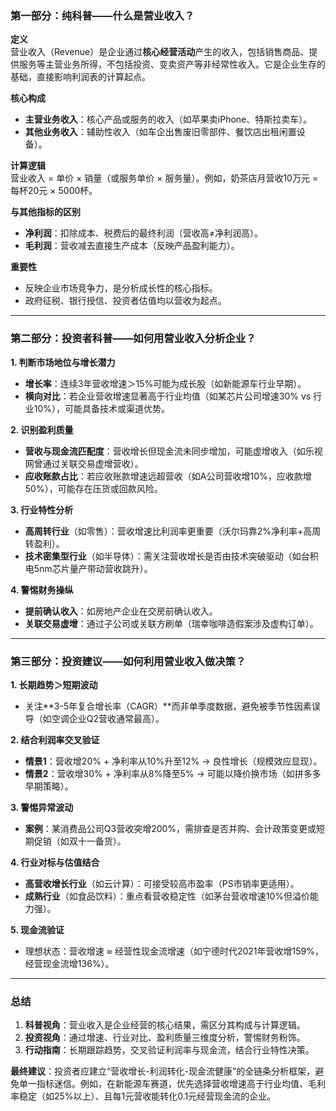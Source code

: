 ### **第一部分：纯科普——什么是营业收入？**  
**定义**  
营业收入（Revenue）是企业通过**核心经营活动**产生的收入，包括销售商品、提供服务等主营业务所得，不包括投资、变卖资产等非经常性收入。它是企业生存的基础，直接影响利润表的计算起点。  

**核心构成**  
- **主营业务收入**：核心产品或服务的收入（如苹果卖iPhone、特斯拉卖车）。  
- **其他业务收入**：辅助性收入（如车企出售废旧零部件、餐饮店出租闲置设备）。  

**计算逻辑**  
营业收入 = 单价 × 销量（或服务单价 × 服务量）。例如，奶茶店月营收10万元 = 每杯20元 × 5000杯。  

**与其他指标的区别**  
- **净利润**：扣除成本、税费后的最终利润（营收高≠净利润高）。  
- **毛利润**：营收减去直接生产成本（反映产品盈利能力）。  

**重要性**  
- 反映企业市场竞争力，是分析成长性的核心指标。  
- 政府征税、银行授信、投资者估值均以营收为起点。  

---

### **第二部分：投资者科普——如何用营业收入分析企业？**  
**1. 判断市场地位与增长潜力**  
- **增长率**：连续3年营收增速＞15%可能为成长股（如新能源车行业早期）。  
- **横向对比**：若企业营收增速显著高于行业均值（如某芯片公司增速30% vs 行业10%），可能具备技术或渠道优势。  

**2. 识别盈利质量**  
- **营收与现金流匹配度**：营收增长但现金流未同步增加，可能虚增收入（如乐视网曾通过关联交易虚增营收）。  
- **应收账款占比**：若应收账款增速远超营收（如A公司营收增10%，应收款增50%），可能存在压货或回款风险。  

**3. 行业特性分析**  
- **高周转行业**（如零售）：营收增速比利润率更重要（沃尔玛靠2%净利率+高周转盈利）。  
- **技术密集型行业**（如半导体）：需关注营收增长是否由技术突破驱动（如台积电5nm芯片量产带动营收跳升）。  

**4. 警惕财务操纵**  
- **提前确认收入**：如房地产企业在交房前确认收入。  
- **关联交易虚增**：通过子公司或关联方刷单（瑞幸咖啡造假案涉及虚构订单）。  

---

### **第三部分：投资建议——如何利用营业收入做决策？**  
**1. 长期趋势＞短期波动**  
- 关注**3-5年复合增长率（CAGR）**而非单季度数据，避免被季节性因素误导（如空调企业Q2营收通常最高）。  

**2. 结合利润率交叉验证**  
- **情景1**：营收增20% + 净利率从10%升至12% → 良性增长（规模效应显现）。  
- **情景2**：营收增30% + 净利率从8%降至5% → 可能以降价换市场（如拼多多早期策略）。  

**3. 警惕异常波动**  
- **案例**：某消费品公司Q3营收突增200%，需排查是否并购、会计政策变更或短期促销（如双十一备货）。  

**4. 行业对标与估值结合**  
- **高营收增长行业**（如云计算）：可接受较高市盈率（PS市销率更适用）。  
- **成熟行业**（如食品饮料）：重点看营收稳定性（如茅台营收增速10%但溢价能力强）。  

**5. 现金流验证**  
- 理想状态：营收增速 ≈ 经营性现金流增速（如宁德时代2021年营收增159%，经营现金流增136%）。  

---

### **总结**  
1. **科普视角**：营业收入是企业经营的核心结果，需区分其构成与计算逻辑。  
2. **投资视角**：通过增速、行业对比、盈利质量三维度分析，警惕财务粉饰。  
3. **行动指南**：长期跟踪趋势，交叉验证利润率与现金流，结合行业特性决策。  

**最终建议**：投资者应建立“营收增长-利润转化-现金流健康”的全链条分析框架，避免单一指标迷信。例如，在新能源车赛道，优先选择营收增速高于行业均值、毛利率稳定（如25%以上）、且每1元营收能转化0.1元经营现金流的企业。